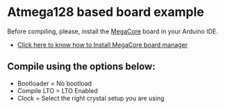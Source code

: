 # Atmega128 based board example     

Before compiling, please, install the [MegaCore](https://github.com/MCUdude/MegaCore) board in your Arduino IDE.
* [Click here to know how to Install MegaCore board manager]( https://github.com/MCUdude/MegaCore#boards-manager-installation)

## Compile using the options below: 

* Bootloader = No bootload
* Compile LTO = LTO Enabled
* Clock = Select the right crystal setup you are using